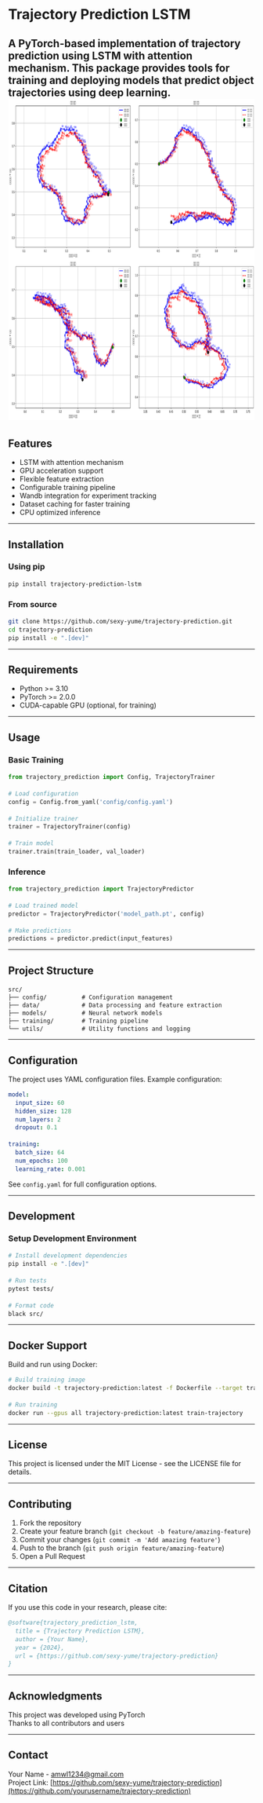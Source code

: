 
# Trajectory Prediction LSTM

A PyTorch-based implementation of trajectory prediction using LSTM with attention mechanism. This package provides tools for training and deploying models that predict object trajectories using deep learning.
![Test Result](https://github.com/sexy-yume/trajectory-prediction-lstm/raw/main/test.png)
---

## Features

- LSTM with attention mechanism
- GPU acceleration support
- Flexible feature extraction
- Configurable training pipeline
- Wandb integration for experiment tracking
- Dataset caching for faster training
- CPU optimized inference

---

## Installation

### Using pip
```bash
pip install trajectory-prediction-lstm
```

### From source
```bash
git clone https://github.com/sexy-yume/trajectory-prediction.git
cd trajectory-prediction
pip install -e ".[dev]"
```

---

## Requirements

- Python >= 3.10
- PyTorch >= 2.0.0
- CUDA-capable GPU (optional, for training)

---

## Usage

### Basic Training
```python
from trajectory_prediction import Config, TrajectoryTrainer

# Load configuration
config = Config.from_yaml('config/config.yaml')

# Initialize trainer
trainer = TrajectoryTrainer(config)

# Train model
trainer.train(train_loader, val_loader)
```

### Inference
```python
from trajectory_prediction import TrajectoryPredictor

# Load trained model
predictor = TrajectoryPredictor('model_path.pt', config)

# Make predictions
predictions = predictor.predict(input_features)
```

---

## Project Structure

```
src/
├── config/          # Configuration management
├── data/            # Data processing and feature extraction
├── models/          # Neural network models
├── training/        # Training pipeline
└── utils/           # Utility functions and logging
```

---

## Configuration

The project uses YAML configuration files. Example configuration:
```yaml
model:
  input_size: 60
  hidden_size: 128
  num_layers: 2
  dropout: 0.1

training:
  batch_size: 64
  num_epochs: 100
  learning_rate: 0.001
```

See `config.yaml` for full configuration options.

---

## Development

### Setup Development Environment
```bash
# Install development dependencies
pip install -e ".[dev]"

# Run tests
pytest tests/

# Format code
black src/
```

---

## Docker Support

Build and run using Docker:
```bash
# Build training image
docker build -t trajectory-prediction:latest -f Dockerfile --target training .

# Run training
docker run --gpus all trajectory-prediction:latest train-trajectory
```

---

## License

This project is licensed under the MIT License - see the LICENSE file for details.

---

## Contributing

1. Fork the repository
2. Create your feature branch (`git checkout -b feature/amazing-feature`)
3. Commit your changes (`git commit -m 'Add amazing feature'`)
4. Push to the branch (`git push origin feature/amazing-feature`)
5. Open a Pull Request

---

## Citation

If you use this code in your research, please cite:
```bibtex
@software{trajectory_prediction_lstm,
  title = {Trajectory Prediction LSTM},
  author = {Your Name},
  year = {2024},
  url = {https://github.com/sexy-yume/trajectory-prediction}
}
```

---

## Acknowledgments

This project was developed using PyTorch  
Thanks to all contributors and users

---

## Contact

Your Name - [amwl1234@gmail.com](mailto:amwl1234@gmail.com)  
Project Link: [https://github.com/sexy-yume/trajectory-prediction](https://github.com/yourusername/trajectory-prediction)

